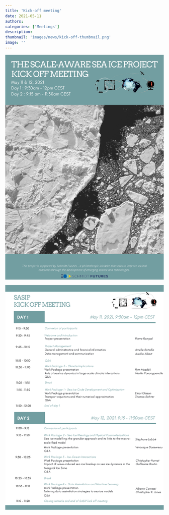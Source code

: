 ```yaml
---
title: 'Kick-off meeting'
date: 2021-05-11
authors:
categories: ['Meetings']
description:
thumbnail: 'images/news/kick-off-thumbnail.png'
image: ''
---
```




![first page](/images/news/SASIP-draft-agenda.png)

![second page](/images/news/SASIP-draft-agenda-page2.png)
